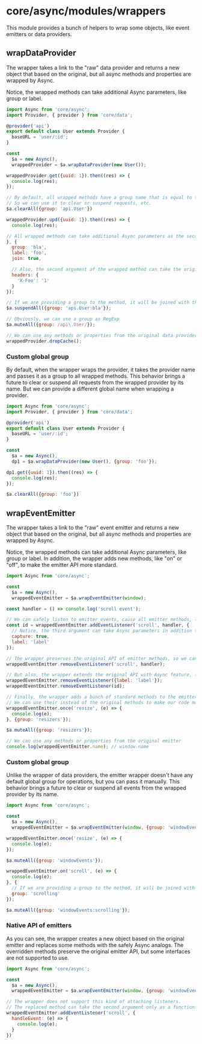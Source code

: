 # core/async/modules/wrappers

This module provides a bunch of helpers to wrap some objects, like event emitters or data providers.

## wrapDataProvider

The wrapper takes a link to the "raw" data provider and returns a new object that based on the original,
but all async methods and properties are wrapped by Async.

Notice, the wrapped methods can take additional Async parameters, like group or label.

```js
import Async from 'core/async';
import Provider, { provider } from 'core/data';

@provider('api')
export default class User extends Provider {
  baseURL = 'user/:id';
}

const
  $a = new Async(),
  wrappedProvider = $a.wrapDataProvider(new User());

wrappedProvider.get({uuid: 1}).then((res) => {
  console.log(res);
});

// By default, all wrapped methods have a group name that is equal to the provider name.
// So we can use it to clear or suspend requests, etc.
$a.clearAll({group: 'api.User'})

wrappedProvider.upd({uuid: 1}).then((res) => {
  console.log(res);

// All wrapped methods can take additional Async parameters as the second argument: `group`, `label` and `join`
}, {
  group: 'bla',
  label: 'foo',
  join: true,

  // Also, the second argument of the wrapped method can take the original parameters from a provider
  headers: {
    'X-Foo': '1'
  }
});

// If we are providing a group to the method, it will be joined with the global group by using the `:` character
$a.suspendAll({group: 'api.User:bla'});

// Obviously, we can use a group as RegExp
$a.muteAll({group: /api\.User/});

// We can use any methods or properties from the original data provider
wrappedProvider.dropCache();
```

### Custom global group

By default, when the wrapper wraps the provider, it takes the provider name and passes it as a group to all wrapped methods.
This behavior brings a future to clear or suspend all requests from the wrapped provider by its name.
But we can provide a different global name when wrapping a provider.

```js
import Async from 'core/async';
import Provider, { provider } from 'core/data';

@provider('api')
export default class User extends Provider {
  baseURL = 'user/:id';
}

const
  $a = new Async(),
  dp1 = $a.wrapDataProvider(new User(), {group: 'foo'});

dp1.get({uuid: 1}).then((res) => {
  console.log(res);
});

$a.clearAll({group: 'foo'})
```

## wrapEventEmitter

The wrapper takes a link to the "raw" event emitter and returns a new object that based on the original,
but all async methods and properties are wrapped by Async.

Notice, the wrapped methods can take additional Async parameters, like group or label. In addition,
the wrapper adds new methods, like "on" or "off", to make the emitter API more standard.

```js
import Async from 'core/async';

const
  $a = new Async(),
  wrappedEventEmitter = $a.wrapEventEmitter(window);

const handler = () => console.log('scroll event');

// We can safely listen to emitter events, cause all emitter methods, like `addListener` or `on` are wrapped by Async.
const id = wrappedEventEmitter.addEventListener('scroll', handler, {
  // Notice, the third argument can take Async parameters in addition to the native emitter parameters
  capture: true,
  label: 'label'
});

// The wrapper preserves the original API of emitter methods, so we can call something like this
wrappedEventEmitter.removeEventListener('scroll', handler);

// But also, the wrapper extends the original API with Async feature, like groups or labels
wrappedEventEmitter.removeEventListener({label: 'label'});
wrappedEventEmitter.removeEventListener(id);

// Finally, the wrapper adds a bunch of standard methods to the emitter, like `on`, `once`, and other stuff.
// We can use their instead of the original methods to make our code more universal.
wrappedEventEmitter.once('resize', (e) => {
  console.log(e);
}, {group: 'resizers'});

$a.muteAll({group: 'resizers'});

// We can use any methods or properties from the original emitter
console.log(wrappedEventEmitter.name); // window.name
```

### Custom global group

Unlike the wrapper of data providers, the emitter wrapper doesn't have any default global group for operations,
but you can pass it manually.
This behavior brings a future to clear or suspend all events from the wrapped provider by its name.

```js
import Async from 'core/async';

const
  $a = new Async(),
  wrappedEventEmitter = $a.wrapEventEmitter(window, {group: 'windowEvents'});

wrappedEventEmitter.once('resize', (e) => {
  console.log(e);
});

$a.muteAll({group: 'windowEvents'});

wrappedEventEmitter.on('scroll', (e) => {
  console.log(e);
}, {
  // If we are providing a group to the method, it will be joined with the global group by using the `:` character
  group: 'scrolling'
});

$a.muteAll({group: 'windowEvents:scrolling'});
```

### Native API of emitters

As you can see, the wrapper creates a new object based on the original emitter and replaces some methods with the safely Async analogs.
The overridden methods preserve the original emitter API, but some interfaces are not supported to use.

```js
import Async from 'core/async';

const
  $a = new Async(),
  wrappedEventEmitter = $a.wrapEventEmitter(window, {group: 'windowEvents'});

// The wrapper does not support this kind of attaching listeners.
// The replaced method can take the second argument only as a function.
wrappedEventEmitter.addEventListener('scroll', {
  handleEvent: (e) => {
    console.log(e);
  }
})
```
